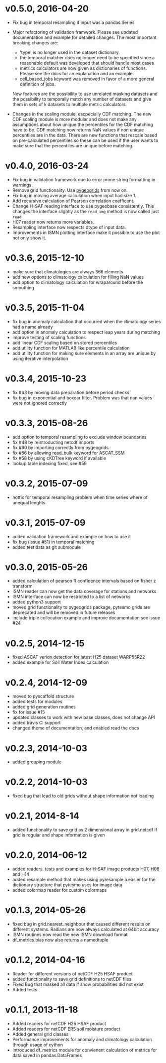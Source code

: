 # v0.5.0, 2016-04-20

* Fix bug in temporal resampling if input was a pandas.Series
* Major refactoring of validation framwork. Please see updated documentation and
  example for detailed changes. The most important breaking changes are:
  - 'type' is no longer used in the dataset dictionary. 
  - the temporal matcher does no longer need to be specified since a reasonable
    default was developed that should handle most cases
  - metrics calculators are now given as dictionaries of functions. Please see
    the docs for an explanation and an example. 
  - cell_based_jobs keyword was removed in favor of a more general definition of jobs.

  New features are the possibility to use unrelated masking datasets and the
  possibility to temporally match any number of datasets and give them in sets
  of k datasets to multiple metric calculators.
  
* Changes in the scaling module, escpecially CDF matching. The new CDF scaling
  module is more modular and does not make any assumptions about how unique the
  percentiles for the CDF matching have to be. CDF matching now returns NaN
  values if non unique percentiles are in the data. There are new functions that
  rescale based on pre-calculated percentiles so these can be used if the user
  wants to make sure that the percentiles are unique before matching.

# v0.4.0, 2016-03-24

* Fix bug in validation framework due to error prone string formatting in warnings.
* Remove grid functionality. Use [pygeogrids](https://github.com/TUW-GEO/pygeogrids) from now on.
* Fix bug in moving average calculation when input had size 1.
* Add recursive calculation of Pearson correlation coefficent.
* Change H-SAF reading interface to use pygeobase consistently. This changes the
  interface slightly as the `read_img` method is now called just `read`
* H07 reader now returns more variables.
* Resampling interface now respects dtype of input data.
* Improvements in ISMN plotting interface make it possible to use the plot not
  only show it.


# v0.3.6, 2015-12-10

* make sure that climatologies are always 366 elements
* add new options to climatology calculation for filling NaN values
* add option to climatology calculation for wraparound before the smoothing

# v0.3.5, 2015-11-04

* fix bug in anomaly calculation that occurred when the climatology series had
a name already
* add option in anomaly calculation to respect leap years during matching
* improve testing of scaling functions
* add linear CDF scaling based on stored percentiles
* add utility function for MATLAB like percentile calculation
* add utility function for making sure elements in an array are unique by
  using iterative interpolation

# v0.3.4, 2015-10-23

* fix #63 by moving data preparation before period checks
* fix bug in exponential and boxcar filter. Problem was that nan values were not
  ignored correctly

# v0.3.3, 2015-08-26

* add option to temporal resampling to exclude window boundaries
* fix #48 by reintroducting netcdf imports
* fix #60 by importing correctly from pygeogrids
* fix #56 by allowing read_bulk keyword for ASCAT_SSM
* fix #58 by using cKDTree keyword if available
* lookup table indexing fixed, see #59

# v0.3.2, 2015-07-09
* hotfix for temporal resampling problem when time series where of unequal lenghts

# v0.3.1, 2015-07-09
* added validation framework and example on how to use it
* fix bug (issue #51) in temporal matching
* added test data as git submodule

# v0.3.0, 2015-05-26
* added calculation of pearson R confidence intervals based on fisher z transform
* ISMN reader can now get the data coverage for stations and networks
* ISMN interface can now be restricted to a list of networks
* added python3 support
* moved grid functionality to pygeogrids package, pytesmo grids are deprecated
  and will be removed in future releases
* include triple collocation example and improve documentation see issue #24

# v0.2.5, 2014-12-15
* fixed ASCAT verion detection for latest H25 dataset WARP55R22
* added example for Soil Water Index calculation

# v0.2.4, 2014-12-09
* moved to pyscaffold structure
* added tests for modules
* added grid generation routines
* fix for issue #15
* updated classes to work with new base classes, does not change API
* added travis CI support
* changed theme of documentation, and enabled read the docs

# v0.2.3, 2014-10-03
* added grouping module

# v0.2.2, 2014-10-03
* fixed bug that lead to old grids without shape information not loading

# v0.2.1, 2014-8-14
* added functionality to save grid as 2 dimensional array in grid.netcdf if
  grid is regular and shape information is given

# v0.2.0, 2014-06-12
* added readers, tests and examples for H-SAF image products H07, H08 and H14
* added resample method that makes using pyresample a easier for the dictionary structure that
  pytesmo uses for image data
* added colormap reader for custom colormaps

# v0.1.3, 2014-05-26
* fixed bug in grid.nearest_neighbour that caused different results on
  different systems. Radians are now always calculated at 64bit accuracy
* ISMN routines now read the new ISMN download format
* df_metrics.bias now also returns a namedtuple

# v0.1.2, 2014-04-16
* Reader for different versions of netCDF H25 HSAF product
* added functionality to save grid definitions to netCDF files
* Fixed Bug that masked all data if snow probabilities did not exist
* Added tests

# v0.1.1, 2013-11-18
* Added readers for netCDF H25 HSAF product
* Added readers for netCDF ERS soil moisture product
* Added general grid classes
* Performance improvements for anomaly and climatology calculation through usage of cython
* Introduced df_metrics module for convienent calculation of metrics for data saved in pandas.DataFrames
